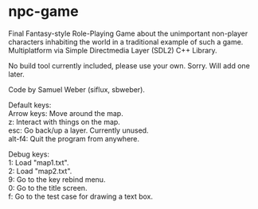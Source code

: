 # npc-game
Final Fantasy-style Role-Playing Game about the unimportant non-player characters inhabiting the world in a traditional example of such a game. Multiplatform via Simple Directmedia Layer (SDL2) C++ Library.  

No build tool currently included, please use your own. Sorry. Will add one later.  

Code by Samuel Weber (siflux, sbweber).  

Default keys:  
Arrow keys: Move around the map.  
z: Interact with things on the map.  
esc: Go back/up a layer. Currently unused.  
alt-f4: Quit the program from anywhere.  

Debug keys:  
1: Load "map1.txt".  
2: Load "map2.txt".  
9: Go to the key rebind menu.  
0: Go to the title screen.  
f: Go to the test case for drawing a text box.  
